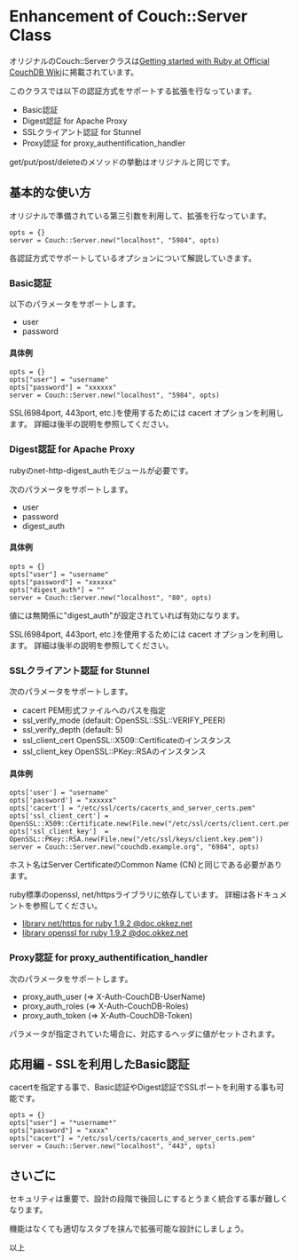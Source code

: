 <!-- -*- mode: markdown ; coding: utf-8 -*- -->

Enhancement of Couch::Server Class 
==================================
オリジナルのCouch::Serverクラスは[Getting started with Ruby at Official CouchDB Wiki](http://wiki.apache.org/couchdb/Getting_started_with_Ruby "Official CouchDB Wiki")に掲載されています。

このクラスでは以下の認証方式をサポートする拡張を行なっています。

* Basic認証
* Digest認証 for Apache Proxy
* SSLクライアント認証 for Stunnel
* Proxy認証 for proxy\_authentification\_handler

get/put/post/deleteのメソッドの挙動はオリジナルと同じです。

基本的な使い方
--------------
オリジナルで準備されている第三引数を利用して、拡張を行なっています。

    opts = {}
    server = Couch::Server.new("localhost", "5984", opts)

各認証方式でサポートしているオプションについて解説していきます。

### Basic認証
以下のパラメータをサポートします。

* user
* password

#### 具体例

    opts = {}
    opts["user"] = "username"
    opts["password"] = "xxxxxx"
    server = Couch::Server.new("localhost", "5984", opts)

SSL(6984port, 443port, etc.)を使用するためには cacert オプションを利用します。
詳細は後半の説明を参照してください。

### Digest認証 for Apache Proxy
rubyのnet-http-digest\_authモジュールが必要です。

次のパラメータをサポートします。

* user
* password
* digest\_auth

#### 具体例
    opts = {}
    opts["user"] = "username"
    opts["password"] = "xxxxxx"
    opts["digest_auth"] = ""
    server = Couch::Server.new("localhost", "80", opts)

値には無関係に"digest\_auth"が設定されていれば有効になります。

SSL(6984port, 443port, etc.)を使用するためには cacert オプションを利用します。
詳細は後半の説明を参照してください。

### SSLクライアント認証 for Stunnel
次のパラメータをサポートします。

* cacert PEM形式ファイルへのパスを指定
* ssl\_verify\_mode (default: OpenSSL::SSL::VERIFY\_PEER)
* ssl\_verify\_depth (default: 5)
* ssl\_client\_cert OpenSSL::X509::Certificateのインスタンス
* ssl\_client\_key OpenSSL::PKey::RSAのインスタンス 

#### 具体例
    opts['user'] = "username"
    opts['password'] = "xxxxxx"
    opts['cacert'] = "/etc/ssl/certs/cacerts_and_server_certs.pem"
    opts['ssl_client_cert'] = OpenSSL::X509::Certificate.new(File.new("/etc/ssl/certs/client.cert.pem"))
    opts['ssl_client_key']  = OpenSSL::PKey::RSA.new(File.new("/etc/ssl/keys/client.key.pem"))
    server = Couch::Server.new("couchdb.example.org", "6984", opts)

ホスト名はServer CertificateのCommon Name (CN)と同じである必要があります。

ruby標準のopenssl, net/httpsライブラリに依存しています。
詳細は各ドキュメントを参照してください。

* [library net/https for ruby 1.9.2 @doc.okkez.net](http://doc.okkez.net/static/192/library/net=2fhttps.html "Net::HTTPSドキュメント")
* [library openssl for ruby 1.9.2 @doc.okkez.net](http://doc.okkez.net/static/192/library/openssl.html "OpenSSLドキュメント")

### Proxy認証 for proxy\_authentification\_handler
次のパラメータをサポートします。

* proxy\_auth\_user (=> X-Auth-CouchDB-UserName)
* proxy\_auth\_roles (=> X-Auth-CouchDB-Roles)
* proxy\_auth\_token (=> X-Auth-CouchDB-Token)

パラメータが指定されていた場合に、対応するヘッダに値がセットされます。


応用編  - SSLを利用したBasic認証
--------------------------------
cacertを指定する事で、Basic認証やDigest認証でSSLポートを利用する事も可能です。

    opts = {}
    opts["user"] = "*username*"
    opts["password"] = "xxxx"
    opts["cacert"] = "/etc/ssl/certs/cacerts_and_server_certs.pem"
    server = Couch::Server.new("localhost", "443", opts)

さいごに
--------
セキュリティは重要で、設計の段階で後回しにするとうまく統合する事が難しくなります。

機能はなくても適切なスタブを挟んで拡張可能な設計にしましょう。


以上

